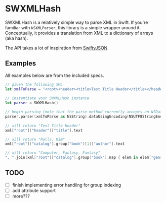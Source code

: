# SWXMLHash

SWXMLHash is a relatively simple way to parse XML in Swift. If you're familiar with `NSXMLParser`, this library is a simple wrapper around it. Conceptually, it provides a translation from XML to a dictionary of arrays (aka hash).

The API takes a lot of inspiration from [SwiftyJSON](https://github.com/lingoer/SwiftyJSON).

## Examples

All examples below are from the included specs.

```swift
// given the following XML
let xmlToParse = "<root><header><title>Test Title Header</title></header><catalog><book id=\"bk101\"><author>Gambardella, Matthew</author><title>XML Developer's Guide</title><genre>Computer</genre><price>44.95</price><publish_date>2000-10-01</publish_date><description>An in-depth look at creating applications with XML.</description></book><book id=\"bk102\"><author>Ralls, Kim</author><title>Midnight Rain</title><genre>Fantasy</genre><price>5.95</price><publish_date>2000-12-16</publish_date><description>A former architect battles corporate zombies, an evil sorceress, and her own childhood to become queen of the world.</description></book><book id=\"bk103\"><author>Corets, Eva</author><title>Maeve Ascendant</title><genre>Fantasy</genre><price>5.95</price><publish_date>2000-11-17</publish_date><description>After the collapse of a nanotechnology society in England, the young survivors lay the foundation for a new society.</description></book></catalog></root>"
    
// instantiate your SWXMLHash instance
let parser = SWXMLHash()

// begin parsing (note that the parse method currently accepts an NSData instance)
parser.parse((xmlToParse as NSString).dataUsingEncoding(NSUTF8StringEncoding))
    
// will return "Test Title Header"
xml["root"]["header"]["title"].text

// will return "Ralls, Kim"
xml["root"]["catalog"].group("book")[1]["author"].text

// will return "Computer, Fantasy, Fantasy"
", ".join(xml["root"]["catalog"].group("book").map { elem in elem["genre"].text! })
```

## TODO

* [ ] finish implementing error handling for group indexing
* [ ] add attribute support
* [ ] more???
